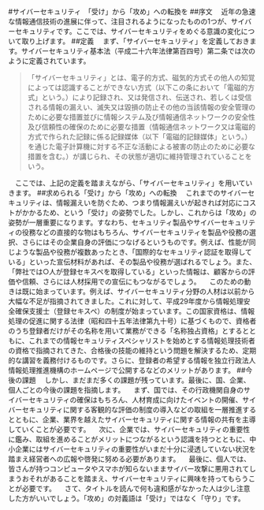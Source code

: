 ﻿
<!-- textlint-disable -->

#サイバーセキュリティ　「受け」から「攻め」への転換を
##序文
　近年の急速な情報通信技術の進展に伴って、注目されるようになったものの1つが、サイバーセキュリティです。ここでは、サイバーセキュリティをめぐる意識の変化について取り上げます。
##定義
　まず、「サイバーセキュリティ」を定義しておきます。サイバーセキュリティ基本法（平成二十六年法律第百四号）第二条では次のように定義されています。
>「サイバーセキュリティ」とは、電子的方式、磁気的方式その他人の知覚によっては認識することができない方式（以下この条において「電磁的方式」という。）により記録され、又は発信され、伝送され、若しくは受信される情報の漏えい、滅失又は毀損の防止その他の当該情報の安全管理のために必要な措置並びに情報システム及び情報通信ネットワークの安全性及び信頼性の確保のために必要な措置（情報通信ネットワーク又は電磁的方式で作られた記録に係る記録媒体（以下「電磁的記録媒体」という。）を通じた電子計算機に対する不正な活動による被害の防止のために必要な措置を含む。）が講じられ、その状態が適切に維持管理されていることをいう。

　ここでは、上記の定義を踏まえながら、「サイバーセキュリティ」を用いていきます。
##求められる「受け」から「攻め」への転換
　これまでのサイバーセキュリティは、情報漏えいを防ぐため、つまり情報漏えいが起きれば対応にコストがかかるため、という「受け」の姿勢でした。しかし、これからは「攻め」の姿勢が一層重要になります。すなわち、セキュリティ製品やサイバーセキュリティの役務などの直接的な物はもちろん、サイバーセキュリティを製品や役務の選択、さらにはその企業自身の評価につなげるというものです。例えば、性能が同じような製品や役務が複数あったとき、「国際的なセキュリティ認証を取得している」といった宣伝材料があれば、その製品や役務が選ばれるでしょう。また、「弊社では○人が登録セキスペを取得している」といった情報は、顧客からの評価や信頼、さらには人材採用での宣伝にもつながるでしょう。
　このための動きは既に始まっています。例えば、サイバーセキュリティ分野の人材は以前から大幅な不足が指摘されてきました。これに対して、平成29年度から情報処理安全確保支援士（登録セキスペ）の制度が始まっています。この国家資格は、情報処理の促進に関する法律（昭和四十五年法律第九十号）に基づくもので、資格者のうち登録者だけがその名称を用いて業務ができる「名称独占資格」とするとともに、これまでの情報セキュリティスペシャリストを始めとする情報処理技術者の資格で指摘されてきた、合格後の技能の維持という問題を解決するため、定期的な講習を義務付けるものです。さらに、登録者の希望する情報を独立行政法人情報処理推進機構のホームページで公開するなどのメリットがあります。
##今後の課題
　しかし、まだまだ多くの課題が残っています。最後に、国、企業、個人ごとの今後の課題を指摘します。
　まず、国では、その行政機関自身のサイバーセキュリティの確保はもちろん、人材育成に向けたイベントの開催、サイバーセキュリティに関する客観的な評価の制度の導入などの取組を一層推進するとともに、企業、業界を越えたサイバーセキュリティに関する情報の共有を主導していくことが必要です。
　次に、企業では、サイバーセキュリティの重要性に鑑み、取組を進めることがメリットにつながるという認識を持つとともに、中小企業にはサイバーセキュリティの重要性がいまだ十分に浸透していない状況を踏まえ経営者への広報や啓発に努める必要があります。
　最後に、個人では、皆さんが持つコンピュータやスマホが知らないままサイバー攻撃に悪用されてしまうおそれがあることを踏まえ、サイバーセキュリティに興味を持ってもらうことが必要です。
　さて、タイトルを読んで何も違和感がなかった人は少し注意した方がいいでしょう。「攻め」の対義語は「受け」ではなく「守り」です。
 
 <!-- textlint-enable -->
